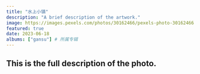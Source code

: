 ```yaml
---
title: "水上小镇"
description: "A brief description of the artwork."
image: https://images.pexels.com/photos/30162466/pexels-photo-30162466.jpeg?auto=compress&cs=tinysrgb&w=1260&h=750&dpr=2
featured: true
date: 2023-06-18
albums: ["gansu"] # 所属专辑
---
```


## This is the full description of the photo.
